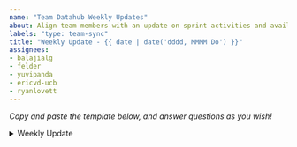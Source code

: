 ```yaml
---
name: "Team Datahub Weekly Updates"
about: Align team members with an update on sprint activities and availability!
labels: "type: team-sync"
title: "Weekly Update - {{ date | date('dddd, MMMM Do') }}"
assignees: 
- balajialg
- felder
- yuvipanda
- ericvd-ucb
- ryanlovett 
---
```


_Copy and paste the template below, and answer questions as you wish!_

<details>
<summary>Weekly Update</summary>

```
**Thanks I'd like to give 🙌**
- So-and-so helped me out a lot with XXX...
- Thanks for Jo's work on the XXX repo...

**Updates from last week ✔**
- I worked towards deliverable: <link-to-deliverable>
- I had a meeting with ABC

**Challenges I faced and things I'd like assistance with 🙏**
- I had a hard time figuring out ...
- Could somebody take a look at ...
```

</details>

